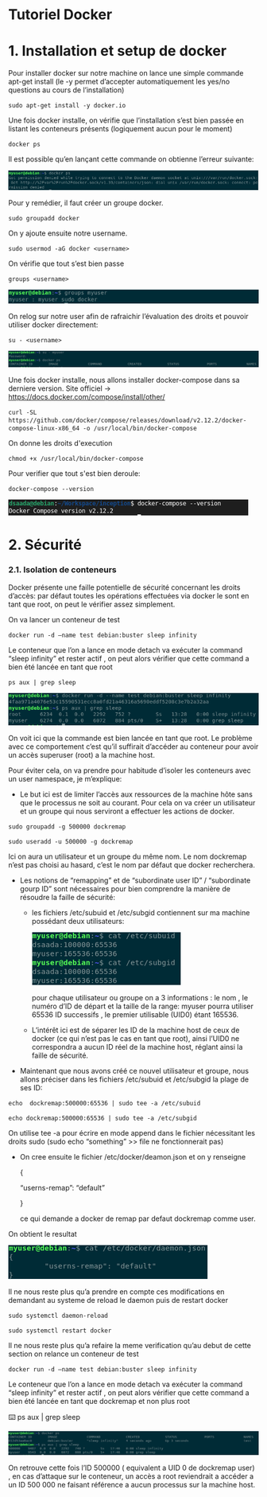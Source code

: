# Tutoriel Docker

# 1. Installation et setup de docker

Pour installer docker sur notre machine on lance une simple commande apt-get install (le -y permet d’accepter automatiquement les yes/no questions au cours de l’installation)

```
sudo apt-get install -y docker.io
```

Une fois docker installe, on vérifie que l’installation s’est bien passée en listant les conteneurs présents (logiquement aucun pour le moment)

```
docker ps
```

Il est possible qu’en lançant cette commande on obtienne l’erreur suivante:

![Docker_permission.PNG](Tutoriel%20Docker/Docker_permission.png)

Pour y remédier, il faut créer un groupe docker.

```
sudo groupadd docker
```

On y ajoute ensuite notre username.

```
sudo usermod -aG docker <username>
```

On vérifie que tout s’est bien passe

```
groups <username>
```

![Docker_groups.PNG](Tutoriel%20Docker/Docker_groups.png)

On relog sur notre user afin de rafraichir l’évaluation des droits et pouvoir utiliser docker directement:

```
su - <username>
```

![Docker_permission_ok.PNG](Tutoriel%20Docker/Docker_permission_ok.png)

Une fois docker installe, nous allons installer docker-compose dans sa derniere version. Site officiel -> https://docs.docker.com/compose/install/other/

```
curl -SL https://github.com/docker/compose/releases/download/v2.12.2/docker-compose-linux-x86_64 -o /usr/local/bin/docker-compose
```

On donne les droits d'execution

```
chmod +x /usr/local/bin/docker-compose
```

Pour verifier que tout s'est bien deroule:
```
docker-compose --version
```
![docker_compose_version.PNG](Tutoriel%20Docker/docker_compose_version.png)

# 2. Sécurité

### 2.1. Isolation de conteneurs

Docker présente une faille potentielle de sécurité concernant les droits d’accès: par défaut toutes les opérations effectuées via docker le sont en tant que root, on peut le vérifier assez simplement.

On va lancer un conteneur de test 

```
docker run -d —name test debian:buster sleep infinity
```

Le conteneur que l’on a lance en mode detach va exécuter la command “sleep infinity” et rester actif , on peut alors vérifier que cette command a bien été lancée en tant que root

```
ps aux | grep sleep
```

![Docker_security_sleep.PNG](Tutoriel%20Docker/Docker_security_sleep.png)

On voit ici que la commande est bien lancée en tant que root. Le problème avec ce comportement c’est qu’il suffirait d’accéder au conteneur pour avoir un accès superuser (root) a la machine host.

Pour éviter cela, on va prendre pour habitude d’isoler les conteneurs avec un user namespace, je m’explique:

- Le but ici est de limiter l’accès aux ressources de la machine hôte sans que le processus ne soit au courant. Pour cela on va créer un utilisateur et un groupe qui nous serviront a effectuer les actions de docker.

```
sudo groupadd -g 500000 dockremap
```

```
sudo useradd -u 500000 -g dockremap
```

Ici on aura un utilisateur et un groupe du même nom. Le nom dockremap n’est pas choisi au hasard, c’est le nom par défaut que docker recherchera.

- Les notions de “remapping” et de “subordinate user ID” / “subordinate gourp ID” sont nécessaires pour bien comprendre la manière de résoudre la faille de sécurité:
    - les fichiers /etc/subuid et /etc/subgid contiennent sur ma machine possédant deux utilisateurs:
        
        ![Docker_security_subid.PNG](Tutoriel%20Docker/Docker_security_subid.png)
        
        pour chaque utilisateur ou groupe on a 3 informations : le nom , le numéro d’ID de départ et la taille de la range: myuser pourra utiliser 65536 ID successifs , le premier utilisable (UID0) étant 165536.
        
    - L’intérêt ici est de séparer les ID de la machine host de ceux de docker (ce qui n’est pas le cas en tant que root), ainsi l’UID0 ne correspondra a aucun ID réel de la machine host, réglant ainsi la faille de sécurité.
- Maintenant que nous avons créé ce nouvel utilisateur et groupe, nous allons préciser dans les fichiers /etc/subuid et /etc/subgid la plage de ses ID:

```
echo  dockremap:500000:65536 | sudo tee -a /etc/subuid
```

```
echo dockremap:500000:65536 | sudo tee -a /etc/subgid
```

On utilise tee -a pour écrire en mode append dans le fichier nécessitant les droits sudo (sudo echo “something” >> file ne fonctionnerait pas)

- On cree ensuite le fichier /etc/docker/deamon.json et on y renseigne
    
    {
    
    “userns-remap”: “default”
    
    }
    
     ce qui demande a docker de remap par defaut dockremap comme user.
    

On obtient le resultat 

![Docker_security_daemonjson.PNG](Tutoriel%20Docker/Docker_security_daemonjson.png)

Il ne nous reste plus qu’a prendre en compte ces modifications en demandant au systeme de reload le daemon puis de restart docker

```
sudo systemctl daemon-reload
```

```
sudo systemctl restart docker
```

Il ne nous reste plus qu’a refaire la meme verification qu’au debut de cette section on relance un conteneur de test 

```
docker run -d —name test debian:buster sleep infinity
```

Le conteneur que l’on a lance en mode detach va exécuter la command “sleep infinity” et rester actif , on peut alors vérifier que cette command a bien été lancée en tant que dockremap et non plus root

<aside>
⌨️ ps aux | grep sleep

</aside>

![Docker_security_dockremap.PNG](Tutoriel%20Docker/Docker_security_dockremap.png)

On retrouve cette fois l’ID 500000 ( equivalent a UID 0 de dockremap user) , en cas d’attaque sur le conteneur, un accès a root reviendrait a accéder a un ID 500 000 ne faisant référence a aucun processus sur la machine host.
